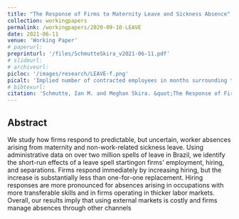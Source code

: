 ```yaml
---
title: "The Response of Firms to Maternity Leave and Sickness Absence"
collection: workingpapers
permalink: /workingpapers/2020-09-10-LEAVE
date: 2021-06-11
venue: 'Working Paper'
# paperurl: 
preprinturl: '/files/SchmutteSkira_v2021-06-11.pdf'
# slideurl: 
# archiveurl: 
picloc: '/images/research/LEAVE-f.png'
picalt: 'Implied number of contracted employees in months surrounding the start of a spell of sick leave' 
# bibtexurl: 
citation: 'Schmutte, Ian M. and Meghan Skira. &quot;The Response of Firms to Maternity Leave and Sickness Absence.&quot; June 2021.'
---
```




## Abstract

We study how firms respond to predictable, but uncertain, worker absences arising from maternity and non-work-related sickness leave.  Using administrative data on over two million spells of leave in Brazil, we identify the short-run effects of a leave spell startingon firms' employment, hiring, and separations. Firms respond immediately by increasing hiring, but the increase is substantially less than one-for-one replacement. Hiring responses are more pronounced for absences arising in occupations with more transferable skills and in firms operating in thicker labor markets. Overall, our results imply that using external markets is costly and firms manage absences through other channels

